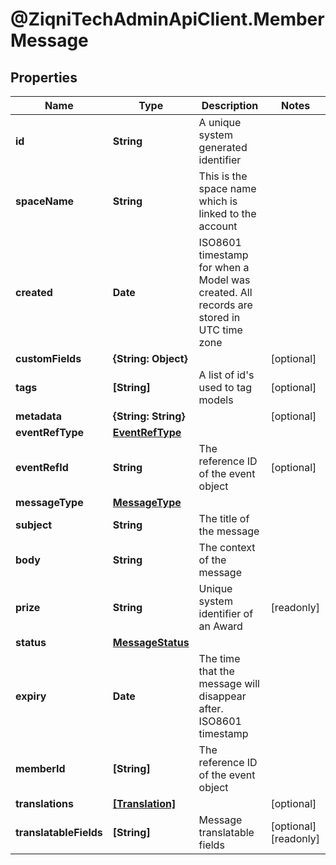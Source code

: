 # @ZiqniTechAdminApiClient.MemberMessage

## Properties

Name | Type | Description | Notes
------------ | ------------- | ------------- | -------------
**id** | **String** | A unique system generated identifier | 
**spaceName** | **String** | This is the space name which is linked to the account | 
**created** | **Date** | ISO8601 timestamp for when a Model was created. All records are stored in UTC time zone | 
**customFields** | **{String: Object}** |  | [optional] 
**tags** | **[String]** | A list of id&#39;s used to tag models | [optional] 
**metadata** | **{String: String}** |  | [optional] 
**eventRefType** | [**EventRefType**](EventRefType.md) |  | 
**eventRefId** | **String** | The reference ID of the event object | [optional] 
**messageType** | [**MessageType**](MessageType.md) |  | 
**subject** | **String** | The title of the message | 
**body** | **String** | The context of the message | 
**prize** | **String** | Unique system identifier of an Award | [readonly] 
**status** | [**MessageStatus**](MessageStatus.md) |  | 
**expiry** | **Date** | The time that the message will disappear after. ISO8601 timestamp | 
**memberId** | **[String]** | The reference ID of the event object | 
**translations** | [**[Translation]**](Translation.md) |  | [optional] 
**translatableFields** | **[String]** | Message translatable fields | [optional] [readonly] 


